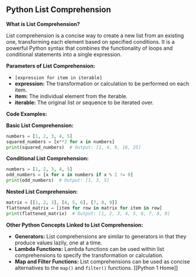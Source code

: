 ## Python List Comprehension

**What is List Comprehension?**

List comprehension is a concise way to create a new list from an existing one, transforming each element based on specified conditions. It is a powerful Python syntax that combines the functionality of loops and conditional statements into a single expression.

**Parameters of List Comprehension:**

- `[expression for item in iterable]`
- **expression:** The transformation or calculation to be performed on each item.
- **item:** The individual element from the iterable.
- **iterable:** The original list or sequence to be iterated over.

**Code Examples:**

**Basic List Comprehension:**

```python
numbers = [1, 2, 3, 4, 5]
squared_numbers = [x**2 for x in numbers]
print(squared_numbers)  # Output: [1, 4, 9, 16, 25]
```

**Conditional List Comprehension:**

```python
numbers = [1, 2, 3, 4, 5]
odd_numbers = [x for x in numbers if x % 2 != 0]
print(odd_numbers)  # Output: [1, 3, 5]
```

**Nested List Comprehension:**

```python
matrix = [[1, 2, 3], [4, 5, 6], [7, 8, 9]]
flattened_matrix = [item for row in matrix for item in row]
print(flattened_matrix)  # Output: [1, 2, 3, 4, 5, 6, 7, 8, 9]
```

**Other Python Concepts Linked to List Comprehension:**

- **Generators:** List comprehensions are similar to generators in that they produce values lazily, one at a time.
- **Lambda Functions:** Lambda functions can be used within list comprehensions to specify the transformation or calculation.
- **Map and Filter Functions:** List comprehensions can be used as concise alternatives to the `map()` and `filter()` functions.
[[Python 1 Home]]